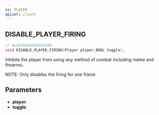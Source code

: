 ```yaml
---
ns: PLAYER
apiset: client
---
```

## DISABLE_PLAYER_FIRING

```c
// 0x2970929FD5F9FC89
void DISABLE_PLAYER_FIRING(Player player,BOOL toggle);
```

Inhibits the player from using any method of combat including melee and firearms.

NOTE: Only disables the firing for one frame

## Parameters
* **player**:
* **toggle**: